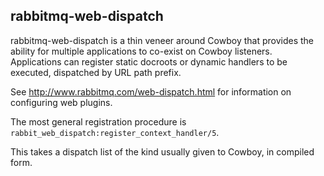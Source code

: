 rabbitmq-web-dispatch
---------------------

rabbitmq-web-dispatch is a thin veneer around Cowboy that provides the
ability for multiple applications to co-exist on Cowboy
listeners. Applications can register static docroots or dynamic
handlers to be executed, dispatched by URL path prefix.

See http://www.rabbitmq.com/web-dispatch.html for information on
configuring web plugins.

The most general registration procedure is
`rabbit_web_dispatch:register_context_handler/5`.

This takes a dispatch list of the kind usually given to Cowboy, in compiled
form.
